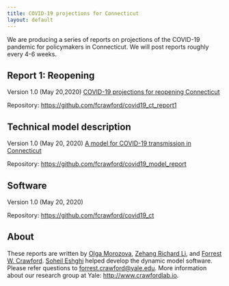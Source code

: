 ```yaml
---
title: COVID-19 projections for Connecticut
layout: default
---
```


We are producing a series of reports on projections of the COVID-19 pandemic for policymakers in Connecticut. We will post reports roughly every 4-6 weeks. 

## Report 1: Reopening

Version 1.0 (May 20,2020) [COVID-19 projections for reopening Connecticut](https://github.com/fcrawford/covid19_ct_report1/releases)

Repository: <https://github.com/fcrawford/covid19_ct_report1>


## Technical model description

Version 1.0 (May 20, 2020) [A model for COVID-19 transmission in Connecticut](https://github.com/fcrawford/covid19_model_report/releases)

Repository: <https://github.com/fcrawford/covid19_model_report>


## Software 

Version 1.0 (May 20, 2020)

Repository: <https://github.com/fcrawford/covid19_ct>


## About

These reports are written by [Olga Morozova](http://campuspress.yale.edu/omorozova/), [Zehang Richard Li](https://zehangli.com/), and [Forrest W. Crawford](http://www.crawfordlab.io/). [Soheil Eshghi](http://www.soheileshghi.com/) helped develop the dynamic model software.  Please refer questions to <forrest.crawford@yale.edu>.  More information about our research group at Yale: <http://www.crawfordlab.io>. 




